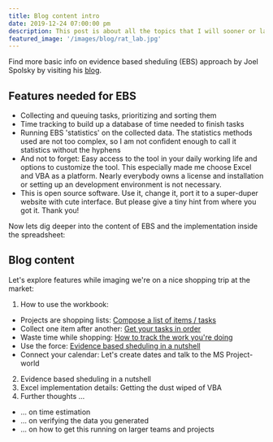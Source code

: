 ```yaml
---
title: Blog content intro
date: 2019-12-24 07:00:00 pm
description: This post is about all the topics that I will sooner or later cover with short articles in this blog. 
featured_image: '/images/blog/rat_lab.jpg'
---
```


Find more basic info on evidence based sheduling (EBS) approach by Joel Spolsky by visiting his <a href="https://www.joelonsoftware.com/2007/10/26/evidence-based-scheduling/">blog</a>.

## Features needed for EBS

* Collecting and queuing tasks, prioritizing and sorting them
* Time tracking to build up a database of time needed to finish tasks
* Running EBS 'statistics' on the collected data. The statistics methods used are not too complex, so I am not confident enough to call it statistics without the hyphens
* And not to forget: Easy access to the tool in your daily working life and options to customize the tool. This especially made me choose Excel and VBA as a platform.
Nearly everybody owns a license and installation or setting up an development environment is not necessary.
* This is open source software. Use it, change it, port it to a super-duper website with cute interface. But please give a tiny hint from where you got it. Thank you! 

Now lets dig deeper into the content of EBS and the implementation inside the spreadsheet:

## Blog content

Let's explore features while imaging we're on a nice shopping trip at the market:

1. How to use the workbook:
* Projects are shopping lists: <a href="{{'/blog/shopping-lists' | relative_url}}">Compose a list of items / tasks</a>
* Collect one item after another: <a href="{{'/blog/sort-tasks' | relative_url}}">Get your tasks in order</a>
* Waste time while shopping: <a href="{{'/blog/track-time' | relative_url}}">How to track the work you're doing</a>
* Use the force: <a href="{{'/blog/ebs-force' | relative_url}}">Evidence based sheduling in a nutshell</a>
* Connect your calendar: Let's create dates and talk to the MS Project-world
2. Evidence based sheduling in a nutshell
3. Excel implementation details: Getting the dust wiped of VBA
4. Further thoughts ...
* ... on time estimation 
* ... on verifying the data you generated
* ... on how to get this running on larger teams and projects